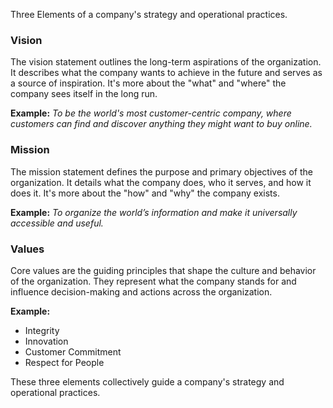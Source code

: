 Three Elements of a company's strategy and operational practices.

### Vision
The vision statement outlines the long-term aspirations of the organization. It describes what the company wants to achieve in the future and serves as a source of inspiration. It's more about the "what" and "where" the company sees itself in the long run.

**Example:** 
*To be the world's most customer-centric company, where customers can find and discover anything they might want to buy online.*

### Mission
The mission statement defines the purpose and primary objectives of the organization. It details what the company does, who it serves, and how it does it. It's more about the "how" and "why" the company exists.

**Example:** 
*To organize the world’s information and make it universally accessible and useful.*

### Values
Core values are the guiding principles that shape the culture and behavior of the organization. They represent what the company stands for and influence decision-making and actions across the organization.

**Example:** 
- Integrity
- Innovation
- Customer Commitment
- Respect for People

These three elements collectively guide a company's strategy and operational practices.
